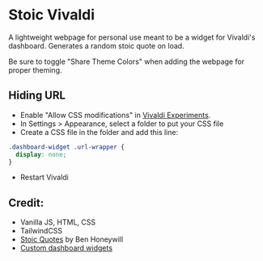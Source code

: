 # Stoic Vivaldi

A lightweight webpage for personal use meant to be a widget for Vivaldi's dashboard. Generates a random stoic quote on load.

Be sure to toggle "Share Theme Colors" when adding the webpage for proper theming.

## Hiding URL

- Enable "Allow CSS modifications" in [Vivaldi Experiments](vivaldi://experiments).
- In Settings > Appearance, select a folder to put your CSS file
- Create a CSS file in the folder and add this line:

```css
.dashboard-widget .url-wrapper {
  display: none;
}
```

- Restart Vivaldi

## Credit:

- Vanilla JS, HTML, CSS
- TailwindCSS
- [Stoic Quotes](https://github.com/benhoneywill/stoic-quotes) by Ben Honeywill
- [Custom dashboard widgets](https://forum.vivaldi.net/topic/101613/custom-dashboard-widgets)
